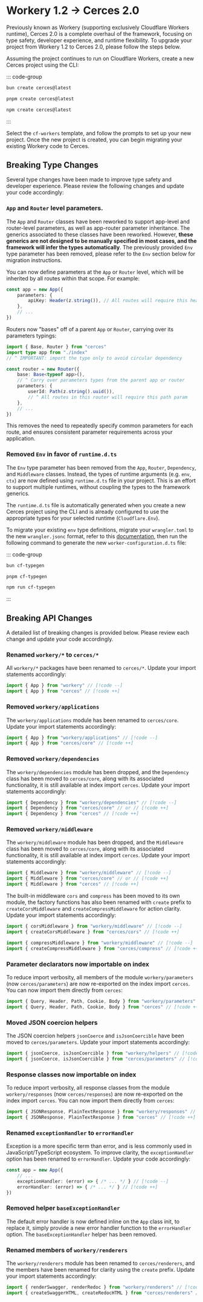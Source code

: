 # Workery 1.2 → Cerces 2.0

Previously known as Workery (supporting exclusively Cloudflare Workers runtime), Cerces 2.0 is a complete overhaul of the framework, focusing on type safety, developer experience, and runtime flexibility. To upgrade your project from Workery 1.2 to Cerces 2.0, please follow the steps below.

Assuming the project continues to run on Cloudflare Workers, create a new Cerces project using the CLI:

::: code-group
```sh [bun]
bun create cerces@latest
```

```sh [pnpm]
pnpm create cerces@latest
```

```sh [npm]
npm create cerces@latest
```
:::

Select the `cf-workers` template, and follow the prompts to set up your new project. Once the new project is created, you can begin migrating your existing Workery code to Cerces.

## Breaking Type Changes

Several type changes have been made to improve type safety and developer experience. Please review the following changes and update your code accordingly:

### `App` and `Router` level parameters.

The `App` and `Router` classes have been reworked to support app-level and router-level parameters, as well as app-router parameter inheritance. The generics associated to these classes have been reworked. However, **these generics are not designed to be manually specified in most cases, and the framework will infer the types automatically**. The previously provided `Env` type parameter has been removed, please refer to the `Env` section below for migration instructions.

You can now define parameters at the `App` or `Router` level, which will be inherited by all routes within that scope. For example:

```ts
const app = new App({
    parameters: {
        apiKey: Header(z.string()), // All routes will require this header
    },
    // ...
})
```

Routers now "bases" off of a parent `App` or `Router`, carrying over its parameters typings:

```ts
import { Base, Router } from "cerces"
import type app from "./index"
// ^ IMPORTANT: import the type only to avoid circular dependency

const router = new Router({
    base: Base<typeof app>(),
    // ^ Carry over parameters types from the parent app or router
    parameters: {
        userId: Path(z.string().uuid()),
        // ^ All routes in this router will require this path param
    },
    // ...
})
```

This removes the need to repeatedly specify common parameters for each route, and ensures consistent parameter requirements across your application.

### Removed `Env` in favor of `runtime.d.ts`

The `Env` type parameter has been removed from the `App`, `Router`, `Dependency`, and `Middleware` classes. Instead, the types of runtime arguments (e.g. `env`, `ctx`) are now defined using `runtime.d.ts` file in your project. This is an effort to support multiple runtimes, without coupling the types to the framework generics.

The `runtime.d.ts` file is automatically generated when you create a new Cerces project using the CLI and is already configured to use the appropriate types for your selected runtime (`Cloudflare.Env`).

To migrate your existing `env` type definitions, migrate your `wrangler.toml` to the new `wrangler.jsonc` format, refer to this [documentation](https://developers.cloudflare.com/workers/wrangler/configuration/), then run the following command to generate the new `worker-configuration.d.ts` file:

::: code-group
```sh [bun]
bun cf-typegen
```

```sh [pnpm]
pnpm cf-typegen
```

```sh [npm]
npm run cf-typegen
```
:::



## Breaking API Changes

A detailed list of breaking changes is provided below. Please review each change and update your code accordingly.

### Renamed `workery/*` to `cerces/*`

All `workery/*` packages have been renamed to `cerces/*`. Update your import statements accordingly:

```ts
import { App } from "workery" // [!code --]
import { App } from "cerces" // [!code ++]
```

### Removed `workery/applications`

The `workery/applications` module has been renamed to `cerces/core`. Update your import statements accordingly:

```ts
import { App } from "workery/applications" // [!code --]
import { App } from "cerces/core" // [!code ++]
```

### Removed `workery/dependencies`

The `workery/dependencies` module has been dropped, and the `Dependency` class has been moved to `cerces/core`, along with its associated functionality, it is still available at index import `cerces`. Update your import statements accordingly:

```ts
import { Dependency } from "workery/dependencies" // [!code --]
import { Dependency } from "cerces/core" // or // [!code ++]
import { Dependency } from "cerces" // [!code ++]
```

### Removed `workery/middleware`

The `workery/middleware` module has been dropped, and the `Middleware` class has been moved to `cerces/core`, along with its associated functionality, it is still available at index import `cerces`. Update your import statements accordingly:

```ts
import { Middleware } from "workery/middleware" // [!code --]
import { Middleware } from "cerces/core" // or // [!code ++]
import { Middleware } from "cerces" // [!code ++]
```

The built-in middleware `cors` and `compress` has been moved to its own module, the factory functions has also been renamed with `create` prefix to `createCorsMiddleware` and `createCompressMiddleware` for action clarity. Update your import statements accordingly:

```ts
import { corsMiddleware } from "workery/middleware" // [!code --]
import { createCorsMiddleware } from "cerces/cors" // [!code ++]
```

```ts
import { compressMiddleware } from "workery/middleware" // [!code --]
import { createCompressMiddleware } from "cerces/compress" // [!code ++]
```

### Parameter declarators now importable on index

To reduce import verbosity, all members of the module `workery/parameters` (now `cerces/parameters`) are now re-exported on the index import `cerces`. You can now import them directly from `cerces`:

```ts
import { Query, Header, Path, Cookie, Body } from "workery/parameters" // [!code --]
import { Query, Header, Path, Cookie, Body } from "cerces" // [!code ++]
```

### Moved JSON coercion helpers

The JSON coercion helpers `jsonCoerce` and `isJsonCoercible` have been moved to `cerces/parameters`. Update your import statements accordingly:

```ts
import { jsonCoerce, isJsonCoercible } from "workery/helpers" // [!code --]
import { jsonCoerce, isJsonCoercible } from "cerces/parameters" // [!code ++]
```

### Response classes now importable on index

To reduce import verbosity, all response classes from the module `workery/responses` (now `cerces/responses`) are now re-exported on the index import `cerces`. You can now import them directly from `cerces`:

```ts
import { JSONResponse, PlainTextResponse } from "workery/responses" // [!code --]
import { JSONResponse, PlainTextResponse } from "cerces" // [!code ++]
```

### Renamed `exceptionHandler` to `errorHandler`

Exception is a more specific term than error, and is less commonly used in JavaScript/TypeScript ecosystem. To improve clarity, the `exceptionHandler` option has been renamed to `errorHandler`. Update your code accordingly:

```ts
const app = new App({
    // ...
    exceptionHandler: (error) => { /* ... */ } // [!code --]
    errorHandler: (error) => { /* ... */ } // [!code ++]
})
```

### Removed helper `baseExceptionHandler`

The default error handler is now defined inline on the `App` class init, to replace it, simply provide a new error handler function to the `errorHandler` option. The `baseExceptionHandler` helper has been removed.

### Renamed members of `workery/renderers`

The `workery/renderers` module has been renamed to `cerces/renderers`, and the members have been renamed for clarity using the `create` prefix. Update your import statements accordingly:

```ts
import { renderSwagger, renderRedoc } from "workery/renderers" // [!code --]
import { createSwaggerHTML, createRedocHTML } from "cerces/renderers" // [!code ++]
```

